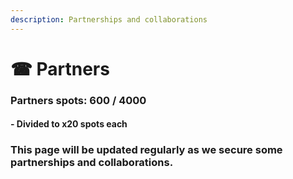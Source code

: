 ```yaml
---
description: Partnerships and collaborations
---
```


# ☎ Partners

### Partners spots: 600 / 4000

#### - Divided to x20 spots each

### This page will be updated regularly as we secure some partnerships and collaborations.
